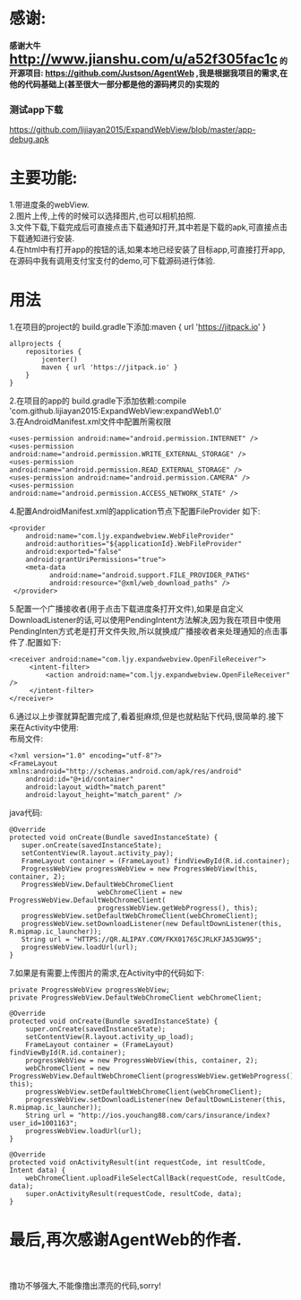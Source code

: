 # 感谢:
#### 感谢大牛 <font size='5'><strong>http://www.jianshu.com/u/a52f305fac1c</strong></font> 的开源项目: https://github.com/Justson/AgentWeb ,我是根据我项目的需求,在他的代码基础上(甚至很大一部分都是他的源码拷贝的)实现的
### 测试app下载 <br/>
https://github.com/lijiayan2015/ExpandWebView/blob/master/app-debug.apk
# 主要功能:
1.带进度条的webView.<br/>
2.图片上传,上传的时候可以选择图片,也可以相机拍照.<br/>
3.文件下载,下载完成后可直接点击下载通知打开,其中若是下载的apk,可直接点击下载通知进行安装.<br/>
4.在html中有打开app的按钮的话,如果本地已经安装了目标app,可直接打开app,在源码中我有调用支付宝支付的demo,可下载源码进行体验.<br/>
# 用法
1.在项目的project的 build.gradle下添加:maven { url 'https://jitpack.io' }<br/>
````
allprojects {
    repositories {
        jcenter()
        maven { url 'https://jitpack.io' }
    }
}
````
2.在项目的app的 build.gradle下添加依赖:compile 'com.github.lijiayan2015:ExpandWebView:expandWeb1.0' <br/>
3.在AndroidManifest.xml文件中配置所需权限
````
<uses-permission android:name="android.permission.INTERNET" />
<uses-permission android:name="android.permission.WRITE_EXTERNAL_STORAGE" />
<uses-permission android:name="android.permission.READ_EXTERNAL_STORAGE" />
<uses-permission android:name="android.permission.CAMERA" />
<uses-permission android:name="android.permission.ACCESS_NETWORK_STATE" />
````
4.配置AndroidManifest.xml的application节点下配置FileProvider 如下:
````
<provider
    android:name="com.ljy.expandwebview.WebFileProvider"
    android:authorities="${applicationId}.WebFileProvider"
    android:exported="false"
    android:grantUriPermissions="true">
    <meta-data
          android:name="android.support.FILE_PROVIDER_PATHS"
          android:resource="@xml/web_download_paths" />
 </provider>
 ````
 5.配置一个广播接收者(用于点击下载进度条打开文件),如果是自定义DownloadListener的话,可以使用PendingIntent方法解决,因为我在项目中使用PendingInten方式老是打开文件失败,所以就换成广播接收者来处理通知的点击事件了.配置如下:<br/>
 ````
<receiver android:name="com.ljy.expandwebview.OpenFileReceiver">
      <intent-filter>
          <action android:name="com.ljy.expandwebview.OpenFileReceiver" />
      </intent-filter>
 </receiver>
````
6.通过以上步骤就算配置完成了,看着挺麻烦,但是也就粘贴下代码,很简单的.接下来在Activity中使用:<br/>
布局文件:<br/>
````
<?xml version="1.0" encoding="utf-8"?>
<FrameLayout xmlns:android="http://schemas.android.com/apk/res/android"
    android:id="@+id/container"
    android:layout_width="match_parent"
    android:layout_height="match_parent" />
````
java代码:
````
@Override
protected void onCreate(Bundle savedInstanceState) {
   super.onCreate(savedInstanceState);
   setContentView(R.layout.activity_pay);
   FrameLayout container = (FrameLayout) findViewById(R.id.container);
   ProgressWebView progressWebView = new ProgressWebView(this, container, 2);
   ProgressWebView.DefaultWebChromeClient 
                      webChromeClient = new  ProgressWebView.DefaultWebChromeClient(
                      progressWebView.getWebProgress(), this);
   progressWebView.setDefaultWebChromeClient(webChromeClient);
   progressWebView.setDownloadListener(new DefaultDownListener(this, R.mipmap.ic_launcher));
   String url = "HTTPS://QR.ALIPAY.COM/FKX01765CJRLKFJA53GW95";
   progressWebView.loadUrl(url);
}
````
7.如果是有需要上传图片的需求,在Activity中的代码如下:
````
private ProgressWebView progressWebView;
private ProgressWebView.DefaultWebChromeClient webChromeClient;
    
@Override
protected void onCreate(Bundle savedInstanceState) {
    super.onCreate(savedInstanceState);
    setContentView(R.layout.activity_up_load);
    FrameLayout container = (FrameLayout) findViewById(R.id.container);
    progressWebView = new ProgressWebView(this, container, 2);
    webChromeClient = new ProgressWebView.DefaultWebChromeClient(progressWebView.getWebProgress(), this);
    progressWebView.setDefaultWebChromeClient(webChromeClient);
    progressWebView.setDownloadListener(new DefaultDownListener(this, R.mipmap.ic_launcher));
    String url = "http://ios.youchang88.com/cars/insurance/index?user_id=1001163";
    progressWebView.loadUrl(url);
}
    
@Override
protected void onActivityResult(int requestCode, int resultCode, Intent data) {
    webChromeClient.uploadFileSelectCallBack(requestCode, resultCode, data);
    super.onActivityResult(requestCode, resultCode, data);
}
````
# 最后,再次感谢AgentWeb的作者.
<br/>
<br/>
撸功不够强大,不能像撸出漂亮的代码,sorry!

 
